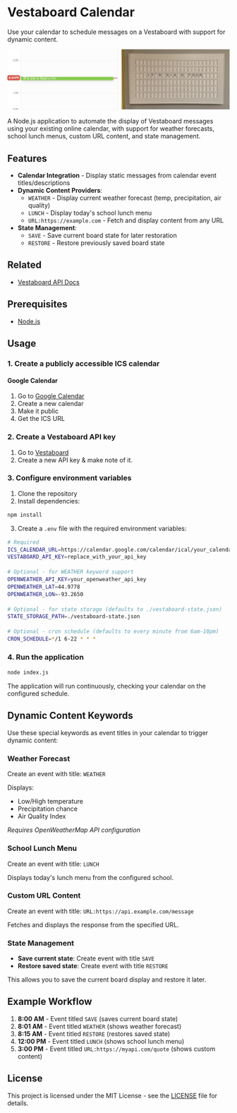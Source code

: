 # Vestaboard Calendar

Use your calendar to schedule messages on a Vestaboard with support for dynamic content.

![Vestaboard Calendar](vb-cal.jpg)

A Node.js application to automate the display of Vestaboard messages using your existing online calendar, with support for weather forecasts, school lunch menus, custom URL content, and state management.

## Features

- **Calendar Integration** - Display static messages from calendar event titles/descriptions
- **Dynamic Content Providers**:
  - `WEATHER` - Display current weather forecast (temp, precipitation, air quality)
  - `LUNCH` - Display today's school lunch menu
  - `URL:https://example.com` - Fetch and display content from any URL
- **State Management**:
  - `SAVE` - Save current board state for later restoration
  - `RESTORE` - Restore previously saved board state

## Related
- [Vestaboard API Docs](https://docs.vestaboard.com/docs/read-write-api/introduction)

## Prerequisites

- [Node.js](https://nodejs.org/)

## Usage

### 1. Create a publicly accessible ICS calendar

#### Google Calendar

1. Go to [Google Calendar](https://calendar.google.com/)
2. Create a new calendar
3. Make it public
4. Get the ICS URL

### 2. Create a Vestaboard API key

1. Go to [Vestaboard](https://web.vestaboard.com/)
2. Create a new API key & make note of it.

### 3. Configure environment variables

1. Clone the repository
2. Install dependencies:

```bash
npm install
```

3. Create a `.env` file with the required environment variables:

```bash
# Required
ICS_CALENDAR_URL=https://calendar.google.com/calendar/ical/your_calendar_id%40group.calendar.google.com/public/basic.ics
VESTABOARD_API_KEY=replace_with_your_api_key

# Optional - for WEATHER keyword support
OPENWEATHER_API_KEY=your_openweather_api_key
OPENWEATHER_LAT=44.9778
OPENWEATHER_LON=-93.2650

# Optional - for state storage (defaults to ./vestaboard-state.json)
STATE_STORAGE_PATH=./vestaboard-state.json

# Optional - cron schedule (defaults to every minute from 6am-10pm)
CRON_SCHEDULE=*/1 6-22 * * *
```

### 4. Run the application

```bash
node index.js
```

The application will run continuously, checking your calendar on the configured schedule.

## Dynamic Content Keywords

Use these special keywords as event titles in your calendar to trigger dynamic content:

### Weather Forecast
Create an event with title: `WEATHER`

Displays:
- Low/High temperature
- Precipitation chance
- Air Quality Index

*Requires OpenWeatherMap API configuration*

### School Lunch Menu
Create an event with title: `LUNCH`

Displays today's lunch menu from the configured school.

### Custom URL Content
Create an event with title: `URL:https://api.example.com/message`

Fetches and displays the response from the specified URL.

### State Management
- **Save current state**: Create event with title `SAVE`
- **Restore saved state**: Create event with title `RESTORE`

This allows you to save the current board display and restore it later.

## Example Workflow

1. **8:00 AM** - Event titled `SAVE` (saves current board state)
2. **8:01 AM** - Event titled `WEATHER` (shows weather forecast)
3. **8:15 AM** - Event titled `RESTORE` (restores saved state)
4. **12:00 PM** - Event titled `LUNCH` (shows school lunch menu)
5. **3:00 PM** - Event titled `URL:https://myapi.com/quote` (shows custom content)

## License

This project is licensed under the MIT License - see the [LICENSE](LICENSE) file for details.